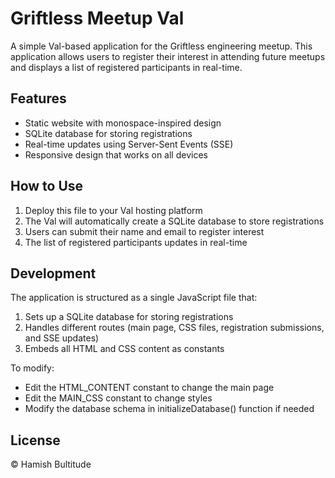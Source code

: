 # Griftless Meetup Val

A simple Val-based application for the Griftless engineering meetup. This application allows users to register their interest in attending future meetups and displays a list of registered participants in real-time.

## Features

- Static website with monospace-inspired design
- SQLite database for storing registrations
- Real-time updates using Server-Sent Events (SSE)
- Responsive design that works on all devices

## How to Use

1. Deploy this file to your Val hosting platform
2. The Val will automatically create a SQLite database to store registrations
3. Users can submit their name and email to register interest
4. The list of registered participants updates in real-time

## Development

The application is structured as a single JavaScript file that:

1. Sets up a SQLite database for storing registrations
2. Handles different routes (main page, CSS files, registration submissions, and SSE updates)
3. Embeds all HTML and CSS content as constants

To modify:
- Edit the HTML_CONTENT constant to change the main page
- Edit the MAIN_CSS constant to change styles
- Modify the database schema in initializeDatabase() function if needed

## License

© Hamish Bultitude 